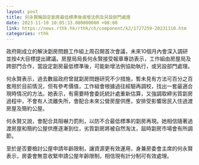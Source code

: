 ```yaml
---
layout: post
title: 何永賢稱設定劏房最低標準後或增法例及另設部門處理
date: 2023-11-10 10:05:33.000000000 +08:00
link: https://news.rthk.hk/rthk/ch/component/k2/1727259-20231110.htm
categories: rthk
---
```


政府剛成立的解決劏房問題工作組上周召開首次會議，未來10個月內會深入調研並按4大目標提出建議。房屋局局長何永賢接受報章專訪表示，工作組由房屋局及跨部門合作，當設定劏房最低標準後，可能新增法例協助執行，或另設部門處理。

何永賢表示，過去數屆政府曾就劏房問題研究不少措施，暫未見有方法可百分之百套用於目前情況，但有參考價值，工作組會根據過往經驗再調校，找出一套最適合現時情况的方法。她表示，有需要時會委託統計處重新估算，又強調取締劣質劏房過程中，不會有人流離失所，會配合未來公營房屋供應，安排受影響居民入住過渡房屋及簡約公屋。

何永賢又說，會配合具阻嚇力罰則，以防不合最低標準的劏房再現。她相信隨著過渡房屋和簡約公屋供應逐漸到位，劣質劏房將被自然淘汰，屆時劏房市場會有所調節。

至於是否要檢討公屋申請年齡限制，讓資源更有效運用，身兼房委會主席的何永賢表示，房委會無意收緊申請公屋年齡限制，相信現有計分制可有效處理。
